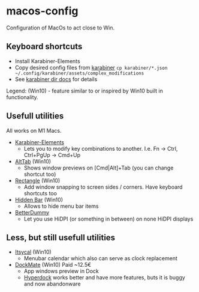 # macos-config

Configuration of MacOs to act close to Win.

## Keyboard shortcuts

* Install Karabiner-Elements
* Copy desired config files from [karabiner](karabiner) `cp karabiner/*.json ~/.config/karabiner/assets/complex_modifications`
* See [karabiner dir docs](karabiner/README.md) for details

Legend:
(Win10) - feature similar to or inspired by Win10 built in functionality.

## Usefull utilities

All works on M1 Macs.

* [Karabiner-Elements](https://github.com/pqrs-org/Karabiner-Elements)
  * Lets you to modify key combinations to another. I.e. Fn -> Ctrl, Ctrl+PgUp -> Cmd+Up
* [AltTab](https://github.com/lwouis/alt-tab-macos) (Win10)
  * Shows window previews on [Cmd|Alt]+Tab (you can change shortcut too)
* [Rectangle](https://github.com/rxhanson/Rectangle) (Win10)
  * Add window snapping to screen sides / corners. Have keyboard shortcuts too
* [Hidden Bar](https://github.com/dwarvesf/hidden) (Win10)
  * Allows to hide menu bar items
* [BetterDummy](https://github.com/waydabber/BetterDummy)
  * Let you use HiDPI (or something in between) on none HiDPI displays

## Less, but still usefull utilities

* [Itsycal](https://www.mowglii.com/itsycal/) (Win10)
  * Menubar calendar which also can serve as clock replacement
* [DockMate](https://www.macenhance.com/dockmate) (Win10) Paid ~12.5€
  * App windows preview in Dock
  * [Hyperdock](https://bahoom.com/hyperdock) works better and have more features, buts it is buggy and now abandonware
